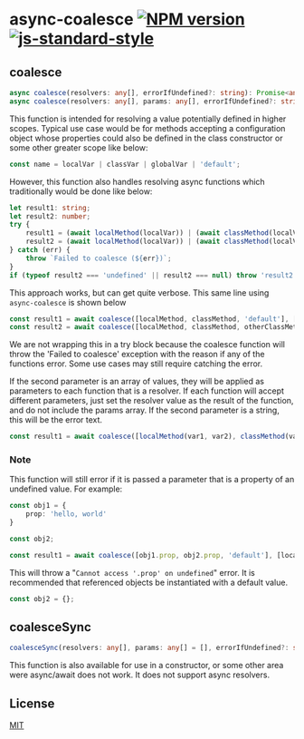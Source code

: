 # async-coalesce [![NPM version](https://badge.fury.io/js/depart.svg)](https://badge.fury.io/js/depart) [![js-standard-style](https://img.shields.io/badge/code%20style-standard-brightgreen.svg?style=flat)](https://github.com/feross/standard)

## coalesce

```typescript
async coalesce(resolvers: any[], errorIfUndefined?: string): Promise<any>;
async coalesce(resolvers: any[], params: any[], errorIfUndefined?: string): Promise<any>;
```

This function is intended for resolving a value potentially defined in higher scopes. Typical use case would be for methods accepting a configuration object whose properties could also be defined in the class constructor or some other greater scope like below:

```typescript
const name = localVar | classVar | globalVar | 'default';
```

However, this function also handles resolving async functions which traditionally would be done like below:

```typescript
let result1: string;
let result2: number;
try {
    result1 = (await localMethod(localVar)) | (await classMethod(localVar)) | 'default';
    result2 = (await localMethod(localVar)) | (await classMethod(localVar)) | (await otherClassMethod(localVar));
} catch (err) {
    throw `Failed to coalesce (${err})`;
}
if (typeof result2 === 'undefined' || result2 === null) throw 'result2 is not defined';
```

This approach works, but can get quite verbose. This same line using `async-coalesce` is shown below

```typescript
const result1 = await coalesce([localMethod, classMethod, 'default'], [localVar]);
const result2 = await coalesce([localMethod, classMethod, otherClassMethod], [localVar], 'result2 is not defined');
```

We are not wrapping this in a try block because the coalesce function will throw the 'Failed to coalesce' exception with the reason if any of the functions error. Some use cases may still require catching the error.

If the second parameter is an array of values, they will be applied as parameters to each function that is a resolver. If each function will accept different parameters, just set the resolver value as the result of the function, and do not include the params array. If the second parameter is a string, this will be the error text.

```typescript
const result1 = await coalesce([localMethod(var1, var2), classMethod(var1, var3)], 'Say what!?');
```

### Note

This function will still error if it is passed a parameter that is a property of an undefined value. For example:

```typescript
const obj1 = { 
    prop: 'hello, world'
}

const obj2;

const result1 = await coalesce([obj1.prop, obj2.prop, 'default'], [localVar]);

```

This will throw a "`Cannot access '.prop' on undefined`" error. It is recommended that referenced objects be instantiated with a default value.

```typescript
const obj2 = {};
```

## coalesceSync

```typescript
coalesceSync(resolvers: any[], params: any[] = [], errorIfUndefined?: string) => any
```

This function is also available for use in a constructor, or some other area were async/await does not work. It does not support async resolvers.

## License

[MIT](LICENSE)
